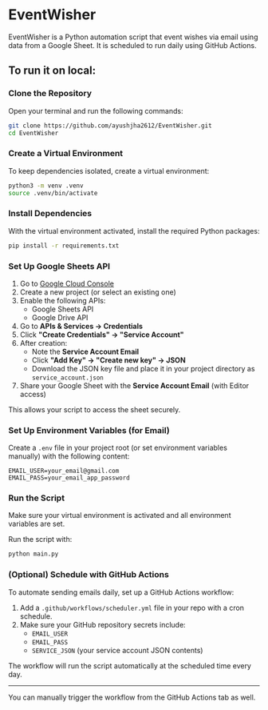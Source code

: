 #  EventWisher

EventWisher is a Python automation script that event wishes via email using data from a Google Sheet. It is scheduled to run daily using GitHub Actions.

## To run it on local:
### Clone the Repository

Open your terminal and run the following commands:

```bash
git clone https://github.com/ayushjha2612/EventWisher.git
cd EventWisher
```
### Create a Virtual Environment

To keep dependencies isolated, create a virtual environment:

```bash
python3 -m venv .venv
source .venv/bin/activate
```
### Install Dependencies

With the virtual environment activated, install the required Python packages:

```bash
pip install -r requirements.txt
```
### Set Up Google Sheets API

1. Go to [Google Cloud Console](https://console.cloud.google.com/)
2. Create a new project (or select an existing one)
3. Enable the following APIs:
   - Google Sheets API
   - Google Drive API
4. Go to **APIs & Services → Credentials**
5. Click **"Create Credentials" → "Service Account"**
6. After creation:
   - Note the **Service Account Email**
   - Click **"Add Key" → "Create new key" → JSON**
   - Download the JSON key file and place it in your project directory as `service_account.json`
7. Share your Google Sheet with the **Service Account Email** (with Editor access)

 This allows your script to access the sheet securely.
 ### Set Up Environment Variables (for Email)

Create a `.env` file in your project root (or set environment variables manually) with the following content:

```env
EMAIL_USER=your_email@gmail.com
EMAIL_PASS=your_email_app_password
```
### Run the Script

Make sure your virtual environment is activated and all environment variables are set.

Run the script with:

```bash
python main.py
```
### (Optional) Schedule with GitHub Actions

To automate sending emails daily, set up a GitHub Actions workflow:

1. Add a `.github/workflows/scheduler.yml` file in your repo with a cron schedule.
2. Make sure your GitHub repository secrets include:
   - `EMAIL_USER`
   - `EMAIL_PASS`
   - `SERVICE_JSON` (your service account JSON contents)

The workflow will run the script automatically at the scheduled time every day.

---

You can manually trigger the workflow from the GitHub Actions tab as well.
